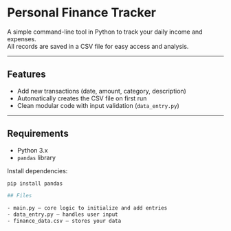 # Personal Finance Tracker

A simple command-line tool in Python to track your daily income and expenses.  
All records are saved in a CSV file for easy access and analysis.

---

## Features

- Add new transactions (date, amount, category, description)
- Automatically creates the CSV file on first run
- Clean modular code with input validation (`data_entry.py`)

---

## Requirements

- Python 3.x
- `pandas` library

Install dependencies:
```bash
pip install pandas

## Files

- main.py – core logic to initialize and add entries
- data_entry.py – handles user input
- finance_data.csv – stores your data

